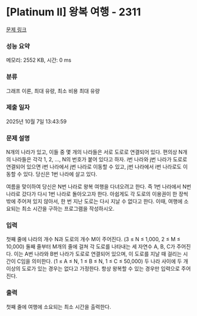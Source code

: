 # [Platinum II] 왕복 여행 - 2311 

[문제 링크](https://www.acmicpc.net/problem/2311) 

### 성능 요약

메모리: 2552 KB, 시간: 0 ms

### 분류

그래프 이론, 최대 유량, 최소 비용 최대 유량

### 제출 일자

2025년 10월 7일 13:43:59

### 문제 설명

<p>N개의 나라가 있고, 이들 중 몇 개의 나라들은 서로 도로로 연결되어 있다. 편의상 N개의 나라들은 각각 1, 2, ..., N의 번호가 붙어 있다고 하자. i번 나라와 j번 나라가 도로로 연결되어 있으면 i번 나라에서 j번 나라로 이동할 수 있고, j번 나라에서 i번 나라로도 이동할 수 있다. 당신은 1번 나라에 살고 있다.</p>

<p>여름을 맞이하여 당신은 N번 나라로 왕복 여행을 다녀오려고 한다. 즉 1번 나라에서 N번 나라로 갔다가 다시 1번 나라로 돌아오고자 한다. 아쉽게도 각 도로의 이용권이 한 장씩밖에 주어져 있지 않아서, 한 번 지난 도로는 다시 지날 수 없다고 한다. 이때, 여행에 소요되는 최소 시간을 구하는 프로그램을 작성하시오.</p>

### 입력 

 <p>첫째 줄에 나라의 개수 N과 도로의 개수 M이 주어진다. (3 ≤ N ≤ 1,000, 2 ≤ M ≤ 10,000) 둘째 줄부터 M개의 줄에 걸쳐 각 도로를 나타내는 세 자연수 A, B, C가 주어진다. 이는 A번 나라와 B번 나라가 도로로 연결되어 있으며, 이 도로를 지날 때 걸리는 시간이 C임을 의미한다. (1 ≤ A ≤ N, 1 ≤ B ≤ N, 1 ≤ C ≤ 50,000) 두 나라 사이에 두 개 이상의 도로가 있는 경우는 없다고 가정한다. 항상 왕복할 수 있는 경우만 입력으로 주어진다.</p>

### 출력 

 <p>첫째 줄에 여행에 소요되는 최소 시간을 출력한다.</p>

